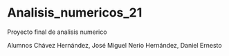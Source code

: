 # Analisis_numericos_21
Proyecto final de analisis numerico

Alumnos
Chávez Hernández, José Miguel
Nerio Hernández, Daniel Ernesto
